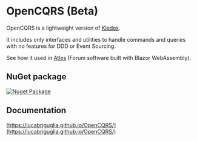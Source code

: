 # OpenCQRS (Beta)

OpenCQRS is a lightweight version of [Kledex](https://github.com/lucabriguglia/Kledex).

It includes only interfaces and utilities to handle commands and queries with no features for DDD or Event Sourcing.

See how it used in [Atles](https://github.com/lucabriguglia/Atles) (Forum software built with Blazor WebAssembly).

## NuGet package

[![Nuget Package](https://img.shields.io/badge/nuget-1.0.0-blue.svg)](https://www.nuget.org/packages/OpenCqrs)

## Documentation

[https://lucabriguglia.github.io/OpenCQRS/](https://lucabriguglia.github.io/OpenCQRS/)
